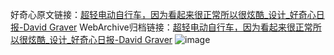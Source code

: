 好奇心原文链接：[超轻电动自行车，因为看起来很正常所以很炫酷_设计_好奇心日报-David Graver](https://www.qdaily.com/articles/12118.html)
WebArchive归档链接：[超轻电动自行车，因为看起来很正常所以很炫酷_设计_好奇心日报-David Graver](http://web.archive.org/web/20190623171945/https://www.qdaily.com/articles/12118.html)
![image](http://ww3.sinaimg.cn/large/007d5XDply1g3x01wjqmnj30u03ivhdt)